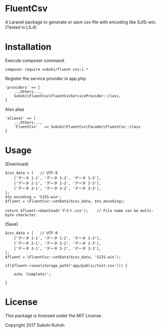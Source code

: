 # FluentCsv
A Laravel package to generate or save csv file with encoding like SJIS-win.
(Tested in L5.4)

Installation
====

Execute composer command.

    composer require sukohi/fluent-csv:1.*

Register the service provider in app.php

    'providers' => [
        ...Others...,  
        Sukohi\FluentCsv\FluentCsvServiceProvider::class,
    ]

Also alias

    'aliases' => [
        ...Others...,  
        'FluentCsv'   => Sukohi\FluentCsv\Facades\FluentCsv::class
    ]
    
# Usage

(Download)

    $csv_data = [   // UTF-8 
        ['データ 1-1', 'データ 1-2', 'データ 1-3'],
        ['データ 2-1', 'データ 2-2', 'データ 2-3'],
        ['データ 3-1', 'データ 3-2', 'データ 3-3'],
    ];
    $to_encoding = 'SJIS-win';
    $fluent = \FluentCsv::setData($csv_data, $to_encoding);

    return $fluent->download('テスト.csv');    // File name can be multi-byte character.
    
(Save)

    $csv_data = [   // UTF-8 
        ['データ 1-1', 'データ 1-2', 'データ 1-3'],
        ['データ 2-1', 'データ 2-2', 'データ 2-3'],
        ['データ 3-1', 'データ 3-2', 'データ 3-3'],
    ];
    $fluent = \FluentCsv::setData($csv_data, 'SJIS-win');

    if($fluent->save(storage_path('app/public/test.csv'))) {

        echo 'Complete!';

    }
    
License
====

This package is licensed under the MIT License.

Copyright 2017 Sukohi Kuhoh